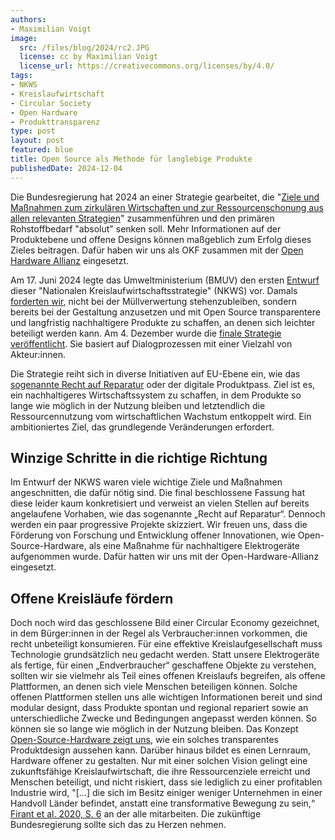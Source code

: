 ```yaml
---
authors:
- Maximilian Voigt
image:
  src: /files/blog/2024/rc2.JPG
  license: cc by Maximilian Voigt
  license_url: https://creativecommons.org/licenses/by/4.0/
tags:
- NKWS
- Kreislaufwirtschaft
- Circular Society
- Open Hardware
- Produkttransparenz
type: post
layout: post
featured: blue
title: Open Source als Methode für langlebige Produkte
publishedDate: 2024-12-04
---
```


Die Bundesregierung hat 2024 an einer Strategie gearbeitet, die "[Ziele und Maßnahmen zum zirkulären Wirtschaften und zur Ressourcenschonung aus allen relevanten Strategien](https://www.bmuv.de/themen/kreislaufwirtschaft/kreislaufwirtschaftsstrategie)" zusammenführen und den primären Rohstoffbedarf "absolut" senken soll. Mehr Informationen auf der Produktebene und offene Designs können maßgeblich zum Erfolg dieses Zieles beitragen. Dafür haben wir uns als OKF zusammen mit der [Open Hardware Allianz](https://open-hardware-allianz.de/) eingesetzt.

Am 17. Juni 2024 legte das Umweltministerium (BMUV) den ersten [Entwurf](https://www.bmuv.de/download/entwurf-einer-nationalen-kreislaufwirtschaftsstrategie-nkws) dieser "Nationalen Kreislaufwirtschaftsstrategie" (NKWS) vor. Damals [forderten wir](https://okfn.de/blog/2024/06/zum-entwurf-der-nkws-ambitioniert-bleiben/), nicht bei der Müllverwertung stehenzubleiben, sondern bereits bei der Gestaltung anzusetzen und mit Open Source transparentere und langfristig nachhaltigere Produkte zu schaffen, an denen sich leichter beteiligt werden kann. Am 4. Dezember wurde die [finale Strategie veröffentlicht](https://www.bmuv.de/download/nationale-kreislaufwirtschaftsstrategie-nkws). Sie basiert auf Dialogprozessen mit einer Vielzahl von Akteur\:innen. 

Die Strategie reiht sich in diverse Initiativen auf EU-Ebene ein, wie das [sogenannte Recht auf Reparatur](https://okfn.de/blog/2024/04/right-to-repair-entschieden-final/) oder der digitale Produktpass. Ziel ist es, ein nachhaltigeres Wirtschaftssystem zu schaffen, in dem Produkte so lange wie möglich in der Nutzung bleiben und letztendlich die Ressourcennutzung vom wirtschaftlichen Wachstum entkoppelt wird. Ein ambitioniertes Ziel, das grundlegende Veränderungen erfordert.

## Winzige Schritte in die richtige Richtung
Im Entwurf der NKWS waren viele wichtige Ziele und Maßnahmen angeschnitten, die dafür nötig sind. Die final beschlossene Fassung hat diese leider kaum konkretisiert und verweist an vielen Stellen auf bereits angelaufene Vorhaben, wie das sogenannte „Recht auf Reparatur“. Dennoch werden ein paar progressive Projekte skizziert. Wir freuen uns, dass die Förderung von Forschung und Entwicklung offener Innovationen, wie Open-Source-Hardware, als eine Maßnahme für nachhaltigere Elektrogeräte aufgenommen wurde. Dafür hatten wir uns mit der Open-Hardware-Allianz eingesetzt.

## Offene Kreisläufe fördern

Doch noch wird das geschlossene Bild einer Circular Economy gezeichnet, in dem Bürger\:innen in der Regel als Verbraucher\:innen vorkommen, die recht unbeteiligt konsumieren. 
Für eine effektive Kreislaufgesellschaft muss Technologie grundsätzlich neu gedacht werden. Statt unsere Elektrogeräte als fertige, für einen „Endverbraucher“ geschaffene Objekte zu verstehen, sollten wir sie vielmehr als Teil eines offenen Kreislaufs begreifen, als offene Plattformen, an denen sich viele Menschen beteiligen können. Solche offenen Plattformen stellen uns alle wichtigen Informationen bereit und sind modular designt, dass Produkte spontan und regional repariert sowie an unterschiedliche Zwecke und Bedingungen angepasst werden können. So können sie so lange wie möglich in der Nutzung bleiben. Das Konzept [Open-Source-Hardware zeigt uns](https://publication2023.bits-und-baeume.org/transformative-change/open-source-hardware-and-open-design/), wie ein solches transparentes Produktdesign aussehen kann. Darüber hinaus bildet es einen Lernraum, Hardware offener zu gestalten. Nur mit einer solchen Vision gelingt eine zukunftsfähige Kreislaufwirtschaft, die ihre Ressourcenziele erreicht und Menschen beteiligt, und nicht riskiert, dass sie lediglich zu einer profitablen Industrie wird, "\[...\] die sich im Besitz einiger weniger Unternehmen in einer Handvoll Länder befindet, anstatt eine transformative Bewegung zu sein,“ [Firant et al. 2020, S. 6](https://www.sciencedirect.com/science/article/pii/S0921344920302354) an der alle mitarbeiten. Die zukünftige Bundesregierung sollte sich das zu Herzen nehmen. 

